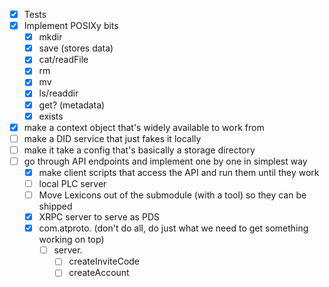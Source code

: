 
- [x] Tests
- [x] Implement POSIXy bits
  - [x] mkdir
  - [x] save (stores data)
  - [x] cat/readFile
  - [x] rm
  - [x] mv
  - [x] ls/readdir
  - [x] get? (metadata)
  - [x] exists
- [x] make a context object that's widely available to work from
- [ ] make a DID service that just fakes it locally
- [ ] make it take a config that's basically a storage directory
- [ ] go through API endpoints and implement one by one in simplest way
  - [x] make client scripts that access the API and run them until they work
  - [ ] local PLC server
  - [ ] Move Lexicons out of the submodule (with a tool) so they can be shipped
  - [x] XRPC server to serve as PDS
  - [x] com.atproto. (don't do all, do just what we need to get something working on top)
    - [ ] server.
      - [ ] createInviteCode
      - [ ] createAccount
